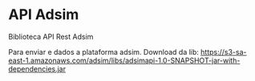 # API Adsim
Biblioteca API Rest Adsim

Para enviar e dados a plataforma adsim.
Download da lib: https://s3-sa-east-1.amazonaws.com/adsim/libs/adsimapi-1.0-SNAPSHOT-jar-with-dependencies.jar
